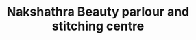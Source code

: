 ---
title: "Nakshathra Beauty parlour and stitching centre"
url: /kollam/nakshathra-beauty-parlour-and-stitching-centre/
shop: beauty
---